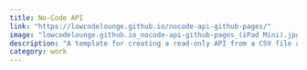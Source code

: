 ```yaml
---
title: No-Code API
link: "https://lowcodelounge.github.io/nocode-api-github-pages/"
image: "lowcodelounge.github.io_nocode-api-github-pages_(iPad Mini).jpg"
description: "A template for creating a read-only API from a CSV file and hosting it on GitHub Pages. Content is auto-magically published as a JSON file that you can use to pull content into your apps and design tools."
category: work
---
```

